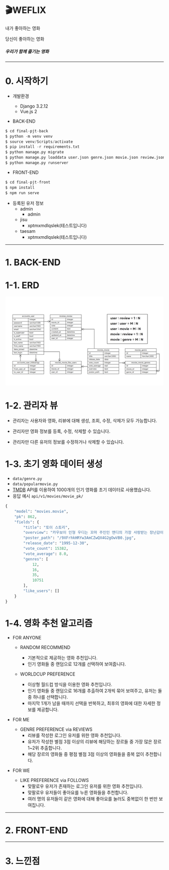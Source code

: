 # 🎬WEFLIX

내가 좋아하는 영화

당신이 좋아하는 영화

##### 우리가 함께 즐기는 영화

------------------------------

# 0. 시작하기

- 개발환경
  - Django 3.2.12
  - Vue.js 2

- BACK-END

```python
$ cd final-pjt-back
$ python -m venv venv
$ source venv/Scripts/activate
$ pip install -r requirements.txt
$ python manage.py migrate
$ python manage.py loaddata user.json genre.json movie.json review.json
$ python manage.py runserver
```

- FRONT-END

```python
$ cd final-pjt-front
$ npm install
$ npm run serve
```

- 등록된 유저 정보
  - admin
    - admin
  - jisu
    - xptmxmdlqslek(테스트입니다)
  - taesam
    - xptmxmdlqslek(테스트입니다)



------------------------------------

# 1. BACK-END



# 1-1. ERD

![ERD](README.assets/ERD.png)



# 1-2. 관리자 뷰

- 관리자는 사용자와 영화, 리뷰에 대해 생성, 조회, 수정, 삭제가 모두 가능합니다.

- 관리자만 영화 정보를 등록, 수정, 삭제할 수 있습니다.

- 관리자만 다른 유저의 정보를 수정하거나 삭제할 수 있습니다.



# 1-3. 초기 영화 데이터 생성

- `data/genre.py`
- `data/popularmovie.py`
- [TMDB](https://www.themoviedb.org/?language=ko) API를 이용하여 1000개의 인기 영화를 초기 데이터로 사용했습니다. 
- 응답 예시 `api/v1/movies/movie_pk/`

```python
{
    "model": "movies.movie",
    "pk": 862,
    "fields": {
        "title": "토이 스토리",
        "overview": "카우보이 인형 우디는 꼬마 주인인 앤디의 가장 사랑받는 장난감이다. 그러나 어느날 버즈라는 새로운 장난감이 등장한다.  버즈는 최신형 장난감으로 레이저 빔 등의 첨단장비를 갖추고 있으나, 버즈는 자신이 장난감임을 인식하지 못하고 자신이 우주에서 온 전사이며 자신이 갖춘 장비로 하늘을 날 수 있다고 믿고 있다. 버즈의 허상을 상처받지 않고 인식시켜 주려는 우디와 친구들. 그러나 뜻밖의 사고가 일어난다. 옆집 개에게 버즈가 납치당하고 이런 버즈를 구하기 위해 우디와 친구들은 구조대를 조직해 버즈를 구하러 가는데...",
        "poster_path": "/9XFrhkHRYw3AmCZwQX4G2gOwVB0.jpg",
        "release_date": "1995-12-30",
        "vote_count": 15382,
        "vote_average": 8.0,
        "genres": [
            12,
            16,
            35,
            10751
        ],
        "like_users": []
    }
}
```



# 1-4. 영화 추천 알고리즘

- FOR ANYONE

  - RANDOM RECOMMEND
    - 기본적으로 제공하는 영화 추천입니다.
    - 인기 영화들 중 랜덤으로 12개를 선택하여 보여줍니다.

  - WORLDCUP PREFERENCE
    - 이상형 월드컵 방식을 이용한 영화 추천입니다.
    - 인기 영화들 중 랜덤으로 16개를 추출하여 2개씩 묶어 보여주고, 유저는 둘 중 하나를 선택합니다.
    - 마지막 1개가 남을 때까지 선택을 반복하고, 최후의 영화에 대한 자세한 정보를 제공합니다.



- FOR ME
  - GENRE PREFERENCE via REVIEWS
    - 리뷰를 작성한 로그인 유저를 위한 영화 추천입니다.
    - 유저가 작성한 별점 3점 이상의 리뷰에 해당하는 장르들 중 가장 많은 장르 1~2위 추출합니다.
    - 해당 장르의 영화들 중 평점 별점 3점 이상의 영화들을 중복 없이 추천합니다.



- FOR WE
  - LIKE PREFERENCE via FOLLOWS
    - 맞팔로우 유저가 존재하는 로그인 유저를 위한 영화 추천입니다.
    - 맞팔로우 유저들이 좋아요를 누른 영화들을 추천합니다.
    - 여러 명의 유저들이 같은 영화에 대해 좋아요를 눌러도 중복없이 한 번만 보여집니다.



------------------

# 2. FRONT-END





--------------------

# 3. 느낀점